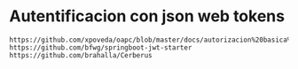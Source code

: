 Autentificacion con json web tokens
===================================

```
https://github.com/xpoveda/oapc/blob/master/docs/autorizacion%20basica%20y%20por%20token.zip
https://github.com/bfwg/springboot-jwt-starter
https://github.com/brahalla/Cerberus
```

